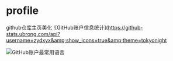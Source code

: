 # profile
github仓库主页美化
![GitHub账户信息统计](https://github-stats.ubrong.com/api?username=zydxyx&amp;show_icons=true&amp;theme=tokyonight

![GitHub账户最常用语言](https://github-stats.ubrong.com/api/top-langs/?username=zydxyx&theme=tokyonight)
